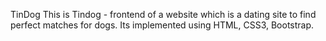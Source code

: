 TinDog
This is Tindog -  frontend of a website which is a dating site to find perfect matches for dogs.
Its implemented using HTML, CSS3, Bootstrap.
